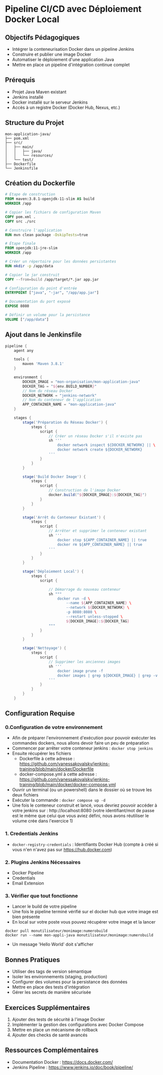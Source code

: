 # Pipeline CI/CD avec Déploiement Docker Local

## Objectifs Pédagogiques
- Intégrer la conteneurisation Docker dans un pipeline Jenkins
- Construire et publier une image Docker
- Automatiser le déploiement d'une application Java
- Mettre en place un pipeline d'intégration continue complet

## Prérequis
- Projet Java Maven existant
- Jenkins installé
- Docker installé sur le serveur Jenkins
- Accès à un registre Docker (Docker Hub, Nexus, etc.)

## Structure du Projet
```
mon-application-java/
├── pom.xml
├── src/
│   ├── main/
│   │   ├── java/
│   │   └── resources/
│   └── test/
├── Dockerfile
└── Jenkinsfile
```

## Création du Dockerfile
```dockerfile
# Étape de construction
FROM maven:3.8.1-openjdk-11-slim AS build
WORKDIR /app

# Copier les fichiers de configuration Maven
COPY pom.xml .
COPY src ./src

# Construire l'application
RUN mvn clean package -DskipTests=true

# Étape finale
FROM openjdk:11-jre-slim
WORKDIR /app

# Créer un répertoire pour les données persistantes
RUN mkdir -p /app/data

# Copier le jar construit
COPY --from=build /app/target/*.jar app.jar

# Configuration du point d'entrée
ENTRYPOINT ["java", "-jar", "/app/app.jar"]

# Documentation du port exposé
EXPOSE 8080

# Définir un volume pour la persistance
VOLUME ["/app/data"]
```

## Ajout dans le Jenkinsfile
```groovy
pipeline {
    agent any

    tools {
        maven 'Maven 3.8.1'
    }

    environment {
        DOCKER_IMAGE = "mon-organisation/mon-application-java"
        DOCKER_TAG = "${env.BUILD_NUMBER}"
        // Nom du réseau Docker
        DOCKER_NETWORK = "jenkins-network"
        // Nom du conteneur de l'application
        APP_CONTAINER_NAME = "mon-application-java"
    }

    stages {
        stage('Préparation du Réseau Docker') {
            steps {
                script {
                    // Créer un réseau Docker s'il n'existe pas
                    sh '''
                        docker network inspect ${DOCKER_NETWORK} || \
                        docker network create ${DOCKER_NETWORK}
                    '''
                }
            }
        }

        stage('Build Docker Image') {
            steps {
                script {
                    // Construction de l'image Docker
                    docker.build("${DOCKER_IMAGE}:${DOCKER_TAG}")
                }
            }
        }

        stage('Arrêt du Conteneur Existant') {
            steps {
                script {
                    // Arrêter et supprimer le conteneur existant
                    sh '''
                        docker stop ${APP_CONTAINER_NAME} || true
                        docker rm ${APP_CONTAINER_NAME} || true
                    '''
                }
            }
        }

        stage('Déploiement Local') {
            steps {
                script {

                    // Démarrage du nouveau conteneur
                    sh """
                        docker run -d \
                            --name ${APP_CONTAINER_NAME} \
                            --network ${DOCKER_NETWORK} \
                            -p 8080:8080 \
                            --restart unless-stopped \
                            ${DOCKER_IMAGE}:${DOCKER_TAG}
                    """
                }
            }
        }

        stage('Nettoyage') {
            steps {
                script {
                    // Supprimer les anciennes images
                    sh '''
                        docker image prune -f
                        docker images | grep ${DOCKER_IMAGE} | grep -v ${DOCKER_TAG} | awk \'{print $3}\' | xargs -r docker rmi || true
                    '''
                }
            }
        }
    }
```

## Configuration Requise

### 0.Configuration de votre environnement

- Afin de préparer l'environnement d'exécution pour pouvoir exécuter les commandes dockers, nous allons devoir faire un peu de préparation
- Commencer par arrêter votre conteneur jenkins : `docker stop jenkins`
- Ensuite récupérer les fichiers 
    - Dockerfile à cette adresse : https://github.com/vanessakovalsky/jenkins-training/blob/main/docker/Dockerfile
    - docker-compose.yml à cette adresse : https://github.com/vanessakovalsky/jenkins-training/blob/main/docker/docker-compose.yml 
- Ouvrir un terminal (ou un powershell) dans le dossier où se trouve les deux fichiers
- Exécuter la commande : `docker compose up -d`
- Une fois le conteneur construit et lancé, vous devriez pouvoir accéder à votre jenkins sur : http://localhost:8080 (votre identifiant/mot de passe est le même que celui que vous aviez défini, nous avons réutiliser le volume crée dans l'exercice 1)

### 1. Credentials Jenkins
- `docker-registry-credentials` : Identifiants Docker Hub (compte à créé si vous n'en n'avez pas sur https://hub.docker.com)

### 2. Plugins Jenkins Nécessaires
- Docker Pipeline
- Credentials
- Email Extension

### 3. Vérifier que tout fonctionne

- Lancer le build de votre pipeline
- Une fois le pipeline terminé vérifié sur el docker hub que votre image est bien présente
- En local sur votre poste vous pouvez récupérer votre image et la lancer
```
docker pull monutilisateur/monimage:numerobuild
docker run --name mon-appli-java monutilisateur/monimage:numerobuild
```
- Un message 'Hello World' doit s'afficher

## Bonnes Pratiques
- Utiliser des tags de version sémantique
- Isoler les environnements (staging, production)
- Configurer des volumes pour la persistance des données
- Mettre en place des tests d'intégration
- Gérer les secrets de manière sécurisée

## Exercices Supplémentaires
1. Ajouter des tests de sécurité à l'image Docker
2. Implémenter la gestion des configurations avec Docker Compose
3. Mettre en place un mécanisme de rollback
4. Ajouter des checks de santé avancés

## Ressources Complémentaires
- Documentation Docker : https://docs.docker.com/
- Jenkins Pipeline : https://www.jenkins.io/doc/book/pipeline/


